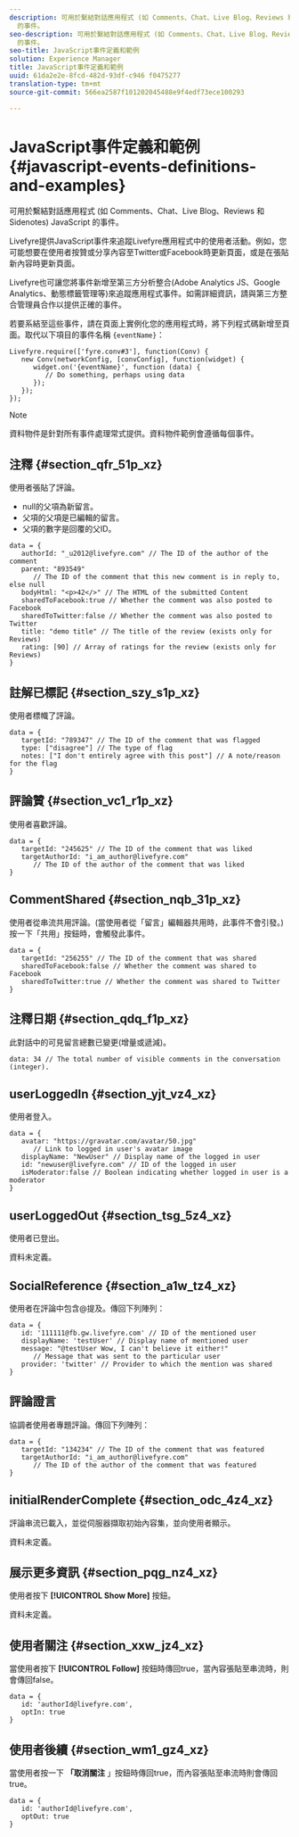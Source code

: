 ```yaml
---
description: 可用於繫結對話應用程式 (如 Comments、Chat、Live Blog、Reviews 和 Sidenotes) JavaScript
  的事件。
seo-description: 可用於繫結對話應用程式 (如 Comments、Chat、Live Blog、Reviews 和 Sidenotes) JavaScript
  的事件。
seo-title: JavaScript事件定義和範例
solution: Experience Manager
title: JavaScript事件定義和範例
uuid: 61da2e2e-8fcd-482d-93df-c946 f0475277
translation-type: tm+mt
source-git-commit: 566ea2587f101202045488e9f4edf73ece100293

---
```



# JavaScript事件定義和範例{#javascript-events-definitions-and-examples}

可用於繫結對話應用程式 (如 Comments、Chat、Live Blog、Reviews 和 Sidenotes) JavaScript 的事件。

Livefyre提供JavaScript事件來追蹤Livefyre應用程式中的使用者活動。例如，您可能想要在使用者按贊或分享內容至Twitter或Facebook時更新頁面，或是在張貼新內容時更新頁面。

Livefyre也可讓您將事件新增至第三方分析整合(Adobe Analytics JS、Google Analytics、動態標籤管理等)來追蹤應用程式事件。如需詳細資訊，請與第三方整合管理員合作以提供正確的事件。

若要系結至這些事件，請在頁面上實例化您的應用程式時，將下列程式碼新增至頁面。取代以下項目的事件名稱 `{eventName}`：

```
Livefyre.require(['fyre.conv#3'], function(Conv) { 
   new Conv(networkConfig, [convConfig], function(widget) { 
      widget.on('{eventName}', function (data) { 
         // Do something, perhaps using data 
      }); 
   }); 
});
```

>[!NOTE]
>
>資料物件是針對所有事件處理常式提供。資料物件範例會遵循每個事件。

## 注釋 {#section_qfr_51p_xz}

使用者張貼了評論。

* null的父項為新留言。
* 父項的父項是已編輯的留言。
* 父項的數字是回覆的父ID。

```
data = { 
   authorId: "_u2012@livefyre.com" // The ID of the author of the comment  
   parent: "893549"  
      // The ID of the comment that this new comment is in reply to, else null 
   bodyHtml: "<p>42</>" // The HTML of the submitted Content 
   sharedToFacebook:true // Whether the comment was also posted to Facebook 
   sharedToTwitter:false // Whether the comment was also posted to Twitter 
   title: "demo title" // The title of the review (exists only for Reviews) 
   rating: [90] // Array of ratings for the review (exists only for Reviews) 
} 
```

## 註解已標記 {#section_szy_s1p_xz}

使用者標幟了評論。

```
data = { 
   targetId: "789347" // The ID of the comment that was flagged 
   type: ["disagree"] // The type of flag 
   notes: ["I don't entirely agree with this post"] // A note/reason for the flag 
}
```

## 評論贊 {#section_vc1_r1p_xz}

使用者喜歡評論。

```
data = { 
   targetId: "245625" // The ID of the comment that was liked 
   targetAuthorId: "i_am_author@livefyre.com"  
      // The ID of the author of the comment that was liked 
} 
```

## CommentShared {#section_nqb_31p_xz}

使用者從串流共用評論。(當使用者從「留言」編輯器共用時，此事件不會引發。)按一下「共用」按鈕時，會觸發此事件。

```
data = { 
   targetId: "256255" // The ID of the comment that was shared 
   sharedToFacebook:false // Whether the comment was shared to Facebook 
   sharedToTwitter:true // Whether the comment was shared to Twitter 
}
```

## 注釋日期 {#section_qdq_f1p_xz}

此對話中的可見留言總數已變更(增量或遞減)。

```
data: 34 // The total number of visible comments in the conversation (integer). 
```

## userLoggedIn {#section_yjt_vz4_xz}

使用者登入。

```
data = { 
   avatar: "https://gravatar.com/avatar/50.jpg"  
      // Link to logged in user's avatar image 
   displayName: "NewUser" // Display name of the logged in user 
   id: "newuser@livefyre.com" // ID of the logged in user 
   isModerator:false // Boolean indicating whether logged in user is a moderator 
}
```

## userLoggedOut {#section_tsg_5z4_xz}

使用者已登出。

資料未定義。

## SocialReference {#section_a1w_tz4_xz}

使用者在評論中包含@提及。傳回下列陣列：

```
data = { 
   id: '111111@fb.gw.livefyre.com' // ID of the mentioned user 
   displayName: 'testUser' // Display name of mentioned user 
   message: "@testUser Wow, I can't believe it either!"  
      // Message that was sent to the particular user 
   provider: 'twitter' // Provider to which the mention was shared 
} 
```

## 評論證言

協調者使用者專題評論。傳回下列陣列：

```
data = { 
   targetId: "134234" // The ID of the comment that was featured 
   targetAuthorId: "i_am_author@livefyre.com"  
      // The ID of the author of the comment that was featured 
}
```

## initialRenderComplete {#section_odc_4z4_xz}

評論串流已載入，並從伺服器擷取初始內容集，並向使用者顯示。

資料未定義。

## 展示更多資訊 {#section_pqg_nz4_xz}

使用者按下 **[!UICONTROL Show More]** 按鈕。

資料未定義。

## 使用者關注 {#section_xxw_jz4_xz}

當使用者按下 **[!UICONTROL Follow]** 按鈕時傳回true，當內容張貼至串流時，則會傳回false。

```
data = { 
   id: 'authorId@livefyre.com', 
   optIn: true 
}
```

## 使用者後續 {#section_wm1_gz4_xz}

當使用者按一下 **「取消關注** 」按鈕時傳回true，而內容張貼至串流時則會傳回true。

```
data = { 
   id: 'authorId@livefyre.com', 
   optOut: true 
}
```

